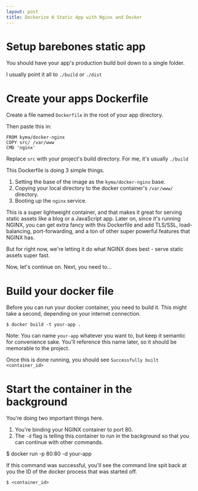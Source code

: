 ```yaml
---
layout: post
title: Dockerize A Static App with Nginx and Docker
---
```


# Setup barebones static app

You should have your app's production build boil down to a single folder.

I usually point it all to `./build` or `./dist`

# Create your apps Dockerfile

Create a file named `Dockerfile` in the root of your app directory.

Then paste this in:

```
FROM kyma/docker-nginx
COPY src/ /var/www
CMD 'nginx'
```

Replace `src` with your project's build directory. For me, it's usually `./build`

This Dockerfile is doing 3 simple things.

1. Setting the base of the image as the `kyma/docker-nginx` base.
2. Copying your local directory to the docker container's `/var/www/` directory.
3. Booting up the `nginx` service.

This is a super lightweight container, and that makes it great for serving static assets like a blog or a JavaScript app. Later on, since it's running NGINX, you can get extra fancy with this Dockerfile and add TLS/SSL, load-balancing, port-forwarding, and a ton of other super powerful features that NGINX has.

But for right now, we're letting it do what NGINX does best - serve static assets super fast.

Now, let's continue on. Next, you need to...

# Build your docker file

Before you can run your docker container, you need to build it. This might take a second, depending on your internet connection.

`$ docker build -t your-app .`

Note: You can name `your-app` whatever you want to, but keep it semantic for convenience sake. You'll reference this name later, so it should be memorable to the project.

Once this is done running, you should see `Successfully built <container_id>`

# Start the container in the background

You're doing two important things here.

1. You're binding your NGINX container to port 80.
2. The `-d` flag is telling this container to run in the background so that you can continue with other commands.

$ docker run -p 80:80 -d your-app

If this command was successful, you'll see the command line spit back at you the ID of the docker process that was started off.

`$ <container_id>`

#

